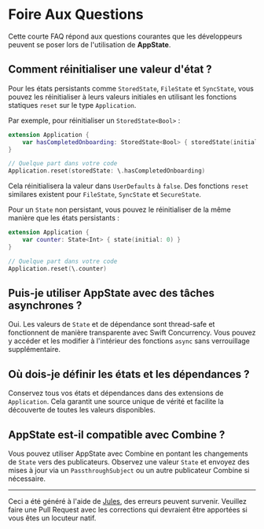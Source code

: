 # Foire Aux Questions

Cette courte FAQ répond aux questions courantes que les développeurs peuvent se poser lors de l'utilisation de **AppState**.

## Comment réinitialiser une valeur d'état ?

Pour les états persistants comme `StoredState`, `FileState` et `SyncState`, vous pouvez les réinitialiser à leurs valeurs initiales en utilisant les fonctions statiques `reset` sur le type `Application`.

Par exemple, pour réinitialiser un `StoredState<Bool>` :
```swift
extension Application {
    var hasCompletedOnboarding: StoredState<Bool> { storedState(initial: false, id: "onboarding_complete") }
}

// Quelque part dans votre code
Application.reset(storedState: \.hasCompletedOnboarding)
```
Cela réinitialisera la valeur dans `UserDefaults` à `false`. Des fonctions `reset` similares existent pour `FileState`, `SyncState` et `SecureState`.

Pour un `State` non persistant, vous pouvez le réinitialiser de la même manière que les états persistants :
```swift
extension Application {
    var counter: State<Int> { state(initial: 0) }
}

// Quelque part dans votre code
Application.reset(\.counter)
```

## Puis-je utiliser AppState avec des tâches asynchrones ?

Oui. Les valeurs de `State` et de dépendance sont thread-safe et fonctionnent de manière transparente avec Swift Concurrency. Vous pouvez y accéder et les modifier à l'intérieur des fonctions `async` sans verrouillage supplémentaire.

## Où dois-je définir les états et les dépendances ?

Conservez tous vos états et dépendances dans des extensions de `Application`. Cela garantit une source unique de vérité et facilite la découverte de toutes les valeurs disponibles.

## AppState est-il compatible avec Combine ?

Vous pouvez utiliser AppState avec Combine en pontant les changements de `State` vers des publicateurs. Observez une valeur `State` et envoyez des mises à jour via un `PassthroughSubject` ou un autre publicateur Combine si nécessaire.

---
Ceci a été généré à l'aide de [Jules](https://jules.google), des erreurs peuvent survenir. Veuillez faire une Pull Request avec les corrections qui devraient être apportées si vous êtes un locuteur natif.
